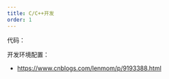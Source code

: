 ```yaml
---
title: C/C++开发
order: 1
---
```


代码：
<RepoLink path="/code/demo-c-base/" />

开发环境配置：

+ <https://www.cnblogs.com/lenmom/p/9193388.html>
